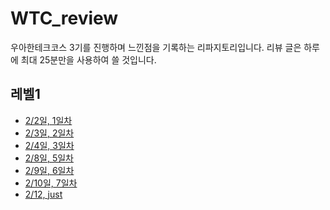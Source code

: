 # WTC_review

우아한테크코스 3기를 진행하며 느낀점을 기록하는 리파지토리입니다.
리뷰 글은 하루에 최대 25분만을 사용하여 쓸 것입니다.

## 레벨1

- [2/2일, 1일차](level1/day1.md)
- [2/3일, 2일차](level1/day2.md)
- [2/4일, 3일차](level1/day3.md)
- [2/8일, 5일차](level1/day5.md)
- [2/9일, 6일차](level1/day6.md)
- [2/10일, 7일차](level1/day7.md)
- [2/12, just](level1/day0.1.md)
